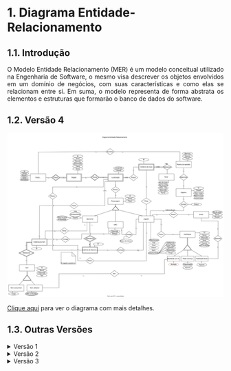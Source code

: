 # **1. Diagrama Entidade-Relacionamento**

## **1.1. Introdução**

<p style='text-align: justify;'>O Modelo Entidade Relacionamento (MER) é um modelo conceitual utilizado na Engenharia de Software, o mesmo visa descrever os objetos envolvidos em um domínio de negócios, com suas características e como elas se relacionam entre si. Em suma, o modelo representa de forma abstrata os elementos e estruturas que formarão o banco de dados do software. 

## **1.2. Versão 4**
![Diagrama Entidade-Relacionamento](modulo1/../img/der-v4.svg)

<a href="https://sbd1.github.io/Grupo02-starWars/modulo1/img/der-v4.svg" target="_blank">Clique aqui</a> para ver o diagrama com mais detalhes.

## **1.3. Outras Versões**

<details>
  <summary>Versão 1</summary>

  <img src="https://sbd1.github.io/Grupo02-starWars/modulo1/img/der-v1.jpg" alt="Modelo Relacional v0.1">

  <a href="https://sbd1.github.io/Grupo02-starWars/modulo1/img/der-v1.jpg" target="_blank">Clique aqui</a> para ver o diagrama com mais detalhes.
</details>

<details>
  <summary>Versão 2</summary>

  <img src="https://sbd1.github.io/Grupo02-starWars/modulo1/img/der-v2.svg" alt="Modelo Relacional v0.1">

  <a href="https://sbd1.github.io/Grupo02-starWars/modulo1/img/der-v2.svg" target="_blank">Clique aqui</a> para ver o diagrama com mais detalhes.
</details>

<details>
  <summary>Versão 3</summary>

  <img src="https://sbd1.github.io/Grupo02-starWars/modulo1/img/der-v3.svg" alt="Modelo Relacional v0.1">

  <a href="https://sbd1.github.io/Grupo02-starWars/modulo1/img/der-v3.svg" target="_blank">Clique aqui</a> para ver o diagrama com mais detalhes.
</details>


